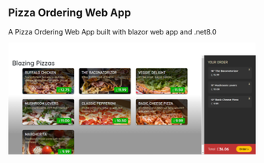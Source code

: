 ## Pizza Ordering Web App

A Pizza Ordering Web App built with blazor web app and .net8.0

![Image](/images/PizzaHome.png)